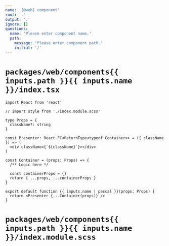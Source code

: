 ```yaml
---
name: '[@web] component'
root: '.'
output: '.'
ignore: []
questions:
  name: 'Please enter component name.'
  path:
    message: 'Please enter component path.'
    initial: '/'
---
```


# `packages/web/components{{ inputs.path }}{{ inputs.name }}/index.tsx`

```tsx
import React from 'react'

// import style from './index.module.scss'

type Props = {
  className?: string
}

const Presenter: React.FC<ReturnType<typeof Container>> = ({ className }) => (
  <div className={`${className}`}></div>
)

const Container = (props: Props) => {
  /** Logic here */

  const containerProps = {}
  return { ...props, ...containerProps }
}

export default function {{ inputs.name | pascal }}(props: Props) {
  return <Presenter {...Container(props)} />
}
```

# `packages/web/components{{ inputs.path }}{{ inputs.name }}/index.module.scss`

```scss

```
